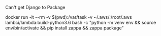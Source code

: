 Can't get Django to Package


docker run -it --rm -v $(pwd):/var/task -v ~/.aws/:/root/.aws lambci/lambda:build-python3.6 bash -c "python -m venv env && source env/bin/activate && pip install zappa && zappa package"